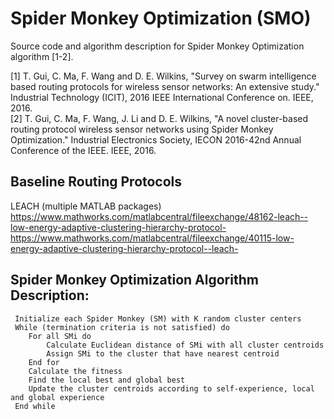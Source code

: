 # Spider Monkey Optimization (SMO)
Source code and algorithm description for Spider Monkey Optimization algorithm [1-2]. 

[1]	T. Gui, C. Ma, F. Wang and D. E. Wilkins, "Survey on swarm intelligence based routing protocols for wireless sensor networks: An extensive study." Industrial Technology (ICIT), 2016 IEEE International Conference on. IEEE, 2016. <br>
[2]	T. Gui, C. Ma, F. Wang, J. Li and D. E. Wilkins, "A novel cluster-based routing protocol wireless sensor networks using Spider Monkey Optimization." Industrial Electronics Society, IECON 2016-42nd Annual Conference of the IEEE. IEEE, 2016.

## Baseline Routing Protocols 
LEACH (multiple MATLAB packages) <br>
https://www.mathworks.com/matlabcentral/fileexchange/48162-leach--low-energy-adaptive-clustering-hierarchy-protocol- <br>
https://www.mathworks.com/matlabcentral/fileexchange/40115-low-energy-adaptive-clustering-hierarchy-protocol--leach- <br>


## Spider Monkey Optimization Algorithm Description:
```
 Initialize each Spider Monkey (SM) with K random cluster centers 
 While (termination criteria is not satisfied) do
	For all SMi do
		Calculate Euclidean distance of SMi with all cluster centroids 
		Assign SMi to the cluster that have nearest centroid
	End for
	Calculate the fitness 
	Find the local best and global best
	Update the cluster centroids according to self-experience, local and global experience
 End while
```




